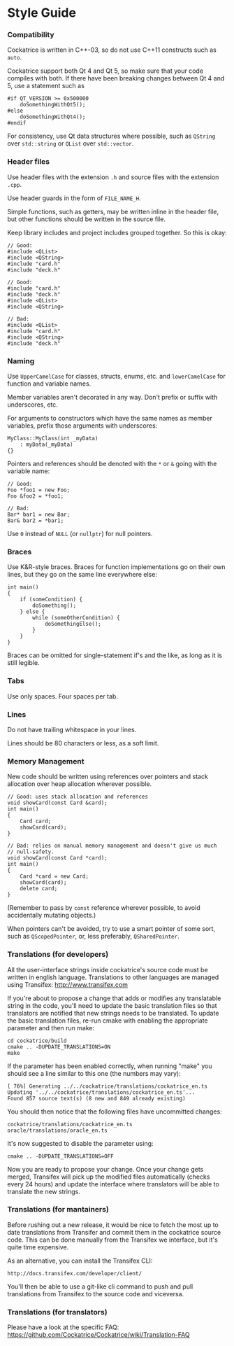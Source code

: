# Style Guide #

### Compatibility ###

Cockatrice is written in C++-03, so do not use C++11 constructs such as `auto`.

Cockatrice support both Qt 4 and Qt 5, so make sure that your code compiles
with both. If there have been breaking changes between Qt 4 and 5, use a
statement such as

    #if QT_VERSION >= 0x500000
        doSomethingWithQt5();
    #else
        doSomethingWithQt4();
    #endif

For consistency, use Qt data structures where possible, such as `QString` over
`std::string` or `QList` over `std::vector`.

### Header files ###

Use header files with the extension `.h` and source files with the extension
`.cpp`.

Use header guards in the form of `FILE_NAME_H`.

Simple functions, such as getters, may be written inline in the header file,
but other functions should be written in the source file.

Keep library includes and project includes grouped together. So this is okay:

    // Good:
    #include <QList>
    #include <QString>
    #include "card.h"
    #include "deck.h"

    // Good:
    #include "card.h"
    #include "deck.h"
    #include <QList>
    #include <QString>

    // Bad:
    #include <QList>
    #include "card.h"
    #include <QString>
    #include "deck.h"

### Naming ###

Use `UpperCamelCase` for classes, structs, enums, etc. and `lowerCamelCase` for
function and variable names.

Member variables aren't decorated in any way. Don't prefix or suffix with
underscores, etc.

For arguments to constructors which have the same names as member variables,
prefix those arguments with underscores:

    MyClass::MyClass(int _myData)
        : myData(_myData)
    {}

Pointers and references should be denoted with the `*` or `&` going with the
variable name:

    // Good:
    Foo *foo1 = new Foo;
    Foo &foo2 = *foo1;

    // Bad:
    Bar* bar1 = new Bar;
    Bar& bar2 = *bar1;

Use `0` instead of `NULL` (or `nullptr`) for null pointers.

### Braces ###

Use K&R-style braces. Braces for function implementations go on their own
lines, but they go on the same line everywhere else:

    int main()
    {
        if (someCondition) {
            doSomething();
        } else {
            while (someOtherCondition) {
                doSomethingElse();
            }
        }
    }

Braces can be omitted for single-statement if's and the like, as long as it is
still legible.

### Tabs ###

Use only spaces. Four spaces per tab.

### Lines ###

Do not have trailing whitespace in your lines.

Lines should be 80 characters or less, as a soft limit.

### Memory Management ###

New code should be written using references over pointers and stack allocation
over heap allocation wherever possible.

    // Good: uses stack allocation and references
    void showCard(const Card &card);
    int main()
    {
        Card card;
        showCard(card);
    }

    // Bad: relies on manual memory management and doesn't give us much
    // null-safety.
    void showCard(const Card *card);
    int main()
    {
        Card *card = new Card;
        showCard(card);
        delete card;
    }

(Remember to pass by `const` reference wherever possible, to avoid accidentally
mutating objects.)

When pointers can't be avoided, try to use a smart pointer of some sort, such
as `QScopedPointer`, or, less preferably, `QSharedPointer`.

### Translations (for developers) ###

All the user-interface strings inside cockatrice's source code must be written in
english language. Translations to other languages are managed using Transifex:
http://www.transifex.com

If you're about to propose a change that adds or modifies any translatable string
in the code, you'll need to update the basic translation files so that translators
are notified that new strings needs to be translated.
To update the basic translation files, re-run cmake with enabling the appropriate
parameter and then run make:

    cd cockatrice/build
    cmake .. -DUPDATE_TRANSLATIONS=ON
    make

If the parameter has been enabled correctly, when running "make" you should see
a line similar to this one (the numbers may vary):

    [ 76%] Generating ../../cockatrice/translations/cockatrice_en.ts
    Updating '../../cockatrice/translations/cockatrice_en.ts'...
    Found 857 source text(s) (8 new and 849 already existing)

You should then notice that the following files have uncommitted changes:

    cockatrice/translations/cockatrice_en.ts
    oracle/translations/oracle_en.ts

It's now suggested to disable the parameter using:

    cmake .. -DUPDATE_TRANSLATIONS=OFF

Now you are ready to propose your change. Once your change gets merged, 
Transifex will pick up the modified files automatically (checks every 24 hours)
and update the interface where translators will be able to translate the new
strings.

### Translations (for mantainers) ###

Before rushing out a new release, it would be nice to fetch the most up to date
translations from Transifer and commit them in the cockatrice source code.
This can be done manually from the Transifex we interface, but it's quite time
expensive.

As an alternative, you can install the Transifex CLI: 
    
    http://docs.transifex.com/developer/client/

You'll then be able to use a git-like cli command to push and pull translations
from Transifex to the source code and viceversa.

### Translations (for translators) ###

Please have a look at the specific FAQ:
https://github.com/Cockatrice/Cockatrice/wiki/Translation-FAQ